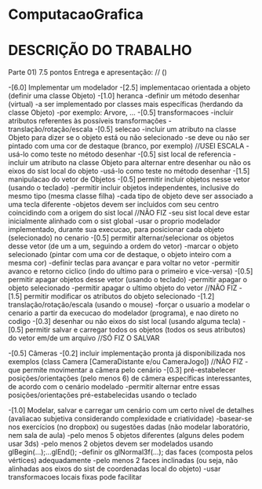 # ComputacaoGrafica
# DESCRIÇÃO DO TRABALHO
Parte 01) 7.5 pontos
Entrega e apresentação: // ()

-[6.0] Implementar um modelador
  -[2.5] implementacao orientada a objeto (definir uma classe Objeto)
    -[1.0] heranca
      -definir um método desenhar (virtual)
        -a ser implementado por classes mais específicas (herdando da classe Objeto)
          -por exemplo: Arvore, ...
    -[0.5] transformacoes
      -incluir atributos referentes às possíveis transformações
        -translação/rotação/escala
    -[0.5] selecao
      -incluir um atributo na classe Objeto para dizer se o objeto está ou não selecionado 
        -se deve ou não ser pintado com uma cor de destaque (branco, por exemplo) //USEI ESCALA
        -usá-lo como teste no método desenhar
    -[0.5] sist local de referencia
      -incluir um atributo na classe Objeto para alternar entre desenhar ou não os eixos do sist local do objeto
        -usá-lo como teste no método desenhar
  -[1.5] manipulacao do vetor de Objetos
    -[0.5] permitir incluir objetos nesse vetor (usando o teclado)
      -permitir incluir objetos independentes, inclusive do mesmo tipo (mesma classe filha)
        -cada tipo de objeto deve ser associado a uma tecla diferente
      -objetos devem ser incluidos com seu centro coincidindo com a origem do sist local //NÃO FIZ 
        -seu sist local deve estar inicialmente alinhado com o sist global
        -usar o proprio modelador implementado, durante sua execucao, para posicionar cada objeto (selecionado) no cenario 
    -[0.5] permitir alternar/selecionar os objetos desse vetor (de um a um, seguindo a ordem do vetor)
      -marcar o objeto selecionado (pintar com uma cor de destaque, o objeto inteiro com a mesma cor)
      -definir teclas para avançar e para voltar no vetor
        -permitir avanco e retorno ciclico (indo do ultimo para o primeiro e vice-versa)
    -[0.5] permitir apagar objetos desse vetor (usando o teclado)
      -permitir apagar o objeto selecionado
      -permitir apagar o ultimo objeto do vetor //NÃO FIZ
  -[1.5] permitir modificar os atributos do objeto selecionado
    -[1.2] translação/rotação/escala (usando o mouse)
      -forçar o usuario a modelar o cenario a partir da execucao do modelador (programa), e nao direto no codigo
    -[0.3] desenhar ou não eixos do sist local (usando alguma tecla)
  -[0.5] permitir salvar e carregar todos os objetos (todos os seus atributos) do vetor em/de um arquivo //SÓ FIZ O SALVAR

-[0.5] Câmeras
  -[0.2] incluir implementação pronta já disponibilizada nos exemplos (class Camera [CameraDistante e/ou CameraJogo]) //NÃO FIZ
    -que permite movimentar a câmera pelo cenário
  -[0.3] pré-estabelecer posições/orientações (pelo menos 6) de câmera específicas interessantes, de acordo com o cenário modelado
    -permitir alternar entre essas posições/orientações pré-estabelecidas usando o teclado

-[1.0] Modelar, salvar e carregar um cenário com um certo nível de detalhes (avaliacao subjetiva considerando complexidade e criatividade)
  -basear-se nos exercícios (no dropbox) ou sugestões dadas (não modelar laboratório, nem sala de aula)
    -pelo menos 5 objetos diferentes (alguns deles podem usar 3ds)
  -pelo menos 2 objetos devem ser modelados usando glBegin(...);...glEnd();
    -definir os glNormal3f(...); das faces (composta pelos vértices) adequadamente
    -pelo menos 2 faces inclinadas (ou seja, não alinhadas aos eixos do sist de coordenadas local do objeto)
      -usar transformacoes locais fixas pode facilitar
